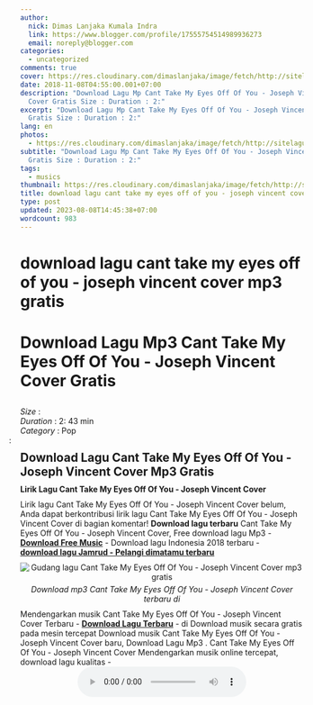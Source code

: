 ```yaml
---
author:
  nick: Dimas Lanjaka Kumala Indra
  link: https://www.blogger.com/profile/17555754514989936273
  email: noreply@blogger.com
categories:
  - uncategorized
comments: true
cover: https://res.cloudinary.com/dimaslanjaka/image/fetch/http://sitelagump3.com/images/download-lagu-mp3-terbaru-gratis.png
date: 2018-11-08T04:55:00.001+07:00
description: "Download Lagu Mp Cant Take My Eyes Off Of You - Joseph Vincent
  Cover Gratis Size : Duration : 2:"
excerpt: "Download Lagu Mp Cant Take My Eyes Off Of You - Joseph Vincent Cover
  Gratis Size : Duration : 2:"
lang: en
photos:
  - https://res.cloudinary.com/dimaslanjaka/image/fetch/http://sitelagump3.com/images/download-lagu-mp3-terbaru-gratis.png
subtitle: "Download Lagu Mp Cant Take My Eyes Off Of You - Joseph Vincent Cover
  Gratis Size : Duration : 2:"
tags:
  - musics
thumbnail: https://res.cloudinary.com/dimaslanjaka/image/fetch/http://sitelagump3.com/images/download-lagu-mp3-terbaru-gratis.png
title: download lagu cant take my eyes off of you - joseph vincent cover mp3 gratis
type: post
updated: 2023-08-08T14:45:38+07:00
wordcount: 983
---
```


<h1>download lagu cant take my eyes off of you - joseph vincent cover mp3 gratis</h1><div class="content-video">              <h1 style="padding: 0 0 10px 0;">Download Lagu Mp3 Cant Take My Eyes Off Of You - Joseph Vincent Cover Gratis</h1>              <div><span><i>Size </i>:</span> </div>              <div><span><i>Duration </i>:</span> 2: 43 min</div>              <div><span><i>Category </i>:</span>                  Pop            </div>              <span class="cont"><i style="margin-left: -20px;" class="fa fa-pencil-square-o"></i>: <h2 style="margin: 10px 0px;">Download Lagu Cant Take My Eyes Off Of You - Joseph Vincent Cover Mp3 Gratis</h2>                                      <h3 style="margin: 0px 0px 10px 0px;font-size: 14px;">Lirik Lagu Cant Take My Eyes Off Of You - Joseph Vincent Cover</h3>                      Lirik lagu Cant Take My Eyes Off Of You - Joseph Vincent Cover belum, Anda dapat berkontribusi lirik lagu Cant Take My Eyes Off Of You - Joseph Vincent Cover di bagian komentar!                                      <b>Download lagu terbaru</b> Cant Take My Eyes Off Of You - Joseph Vincent Cover, Free download lagu Mp3 - <a href="" title="Download Free Music"><b>Download Free Music</b></a> - Download lagu Indonesia 2018 terbaru - <br> <a href="" title="Download lagu Jamrud - Pelangi dimatamu baru"><b>download lagu Jamrud - Pelangi dimatamu terbaru</b></a>  <div class="img_content_view" style="text-align: center;padding: 10px 0px;"><img src="https://res.cloudinary.com/dimaslanjaka/image/fetch/http://sitelagump3.com/images/download-lagu-mp3-terbaru-gratis.png" alt="Gudang lagu Cant Take My Eyes Off Of You - Joseph Vincent Cover mp3 gratis"><span style="display: block;padding-top: 5px;"><i>Download mp3 Cant Take My Eyes Off Of You - Joseph Vincent Cover terbaru di </i></span></div> Mendengarkan musik Cant Take My Eyes Off Of You - Joseph Vincent Cover Terbaru - <u><b>Download Lagu Terbaru</b></u> - di Download musik secara gratis pada mesin tercepat Download musik Cant Take My Eyes Off Of You - Joseph Vincent Cover baru, Download Lagu Mp3 . Cant Take My Eyes Off Of You - Joseph Vincent Cover Mendengarkan musik online tercepat, download lagu kualitas -            </span>          </div><center><audio controls="">  <source src="http://sitelagump3.com/get/api/281560352" type="audio/ogg">  <source src="http://sitelagump3.com/get/api/281560352" type="audio/mpeg">  <source src="http://sitelagump3.com/get/api/281560352" type="audio/mp3">  <source src="http://sitelagump3.com/get/api/281560352" type="audio/wav">Your browser does not support the audio element. </audio></center>